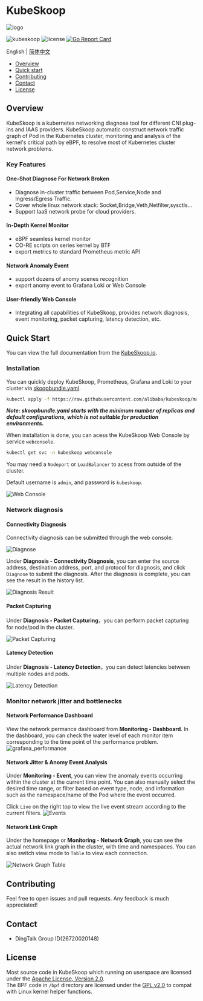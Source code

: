 # KubeSkoop

![logo](docs/images/kubeskoop_logo.svg)

![kubeskoop](https://img.shields.io/github/v/tag/alibaba/kubeskoop)
![license](https://img.shields.io/badge/license-Apache-blue)
[![Go Report Card](https://goreportcard.com/badge/github.com/alibaba/kubeskoop)](https://goreportcard.com/report/github.com/alibaba/kubeskoop)

English | [简体中文](./README_zh.md)

- [Overview](#overview)
- [Quick start](#quick-start)
- [Contributing](#contributing)
- [Contact](#contact)
- [License](#license)

## Overview

KubeSkoop is a kubernetes networking diagnose tool for different CNI plug-ins and IAAS providers.
KubeSkoop automatic construct network traffic graph of Pod in the Kubernetes cluster,
monitoring and analysis of the kernel's critical path by eBPF, to resolve most of Kubernetes cluster network problems.

### Key Features

#### One-Shot Diagnose For Network Broken

- Diagnose in-cluster traffic between Pod,Service,Node and Ingress/Egress Traffic.
- Cover whole linux network stack: Socket,Bridge,Veth,Netfilter,sysctls…
- Support IaaS network probe for cloud providers.

#### In-Depth Kernel Monitor

- eBPF seamless kernel monitor
- CO-RE scripts on series kernel by BTF
- export metrics to standard Prometheus metric API

#### Network Anomaly Event

- support dozens of anomy scenes recognition
- export anomy event to Grafana Loki or Web Console

#### User-friendly Web Console

- Integrating all capabilities of KubeSkoop, provides network diagnosis, event monitoring, packet capturing, latency detection, etc.

## Quick Start

You can view the full documentation from the [KubeSkoop.io](https://kubeskoop.io/).

### Installation

You can quickly deploy KubeSkoop, Prometheus, Grafana and Loki to your cluster via [skoopbundle.yaml](deploy/skoopbundle.yaml).

```bash
kubectl apply -f https://raw.githubusercontent.com/alibaba/kubeskoop/main/deploy/skoopbundle.yaml
```

***Note: skoopbundle.yaml starts with the minimum number of replicas and default configurations, which is not suitable for production environments.***

When installation is done, you can acess the KubeSkoop Web Console by service `webconsole`.

```bash
kubectl get svc -n kubeskoop webconsole
```

You may need a `Nodeport` or `LoadBalancer` to acess from outside of the cluster.

Default username is `admin`, and password is `kubeskoop`.

![Web Console](docs/images/web_console.jpg)

### Network diagnosis

#### Connectivity Diagnosis

Connectivity diagnosis can be submitted through the web console.

![Diagnose](docs/images/diagnose.jpg)

Under **Diagnosis - Connectivity Diagnosis**, you can enter the source address, destination address, port, and protocol for diagnosis, and click `Diagnose` to submit the diagnosis. After the diagnosis is complete, you can see the result in the history list.

![Diagnosis Result](docs/images/diagnosis_result.jpg)

#### Packet Capturing

Under **Diagnosis - Packet Capturing**，you can perform packet capturing for node/pod in the cluster.

![Packet Capturing](docs/images/packet_capturing.jpg)

#### Latency Detection

Under **Diagnosis - Latency Detection**，you can detect latencies between multiple nodes and pods.

![Latency Detection](docs/images/ping_mesh.jpg)

### Monitor network jitter and bottlenecks

#### Network Performance Dashboard

View the network permance dashboard from **Monitoring - Dashboard**. In the dashboard, you can check the water level of each monitor item corresponding to the time point of the performance problem.  
![grafana_performance](docs/images/monitoring.jpg)

#### Network Jitter & Anomy Event Analysis

Under **Monitoring - Event**, you can view the anomaly events occurring within the cluster at the current time point. You can also manually select the desired time range, or filter based on event type, node, and information such as the namespace/name of the Pod where the event occurred.

Click `Live` on the right top to view the live event stream according to the current filters.
![Events](docs/images/events.jpg)

#### Network Link Graph

Under the homepage or **Monitoring - Network Graph**, you can see the actual network link graph in the cluster, with time and namespaces. You can also switch view mode to `Table` to view each connection.

![Network Graph Table](docs/images/network_graph_table.jpg)

## Contributing

Feel free to open issues and pull requests. Any feedback is much appreciated!

## Contact

- DingTalk Group ID(26720020148)

## License

Most source code in KubeSkoop which running on userspace are licensed under the [Apache License, Version 2.0](LICENSE.md).  
The BPF code in `/bpf` directory are licensed under the [GPL v2.0](bpf/COPYING) to compat with Linux kernel helper functions.  
